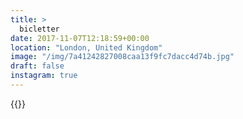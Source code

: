 ```yaml
---
title: >
  bicletter
date: 2017-11-07T12:18:59+00:00
location: "London, United Kingdom"
image: "/img/7a41242827008caa13f9fc7dacc4d74b.jpg"
draft: false
instagram: true
---
```


{{<photo src="/img/7a41242827008caa13f9fc7dacc4d74b.jpg">}}
